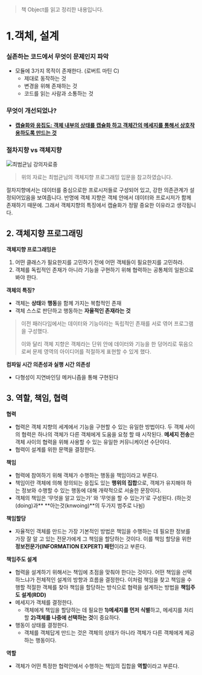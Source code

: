 >  책 Object를 읽고 정리한 내용입니다. 



# 1.객체, 설계 



### 실존하는 코드에서 무엇이 문제인지 파악

- 모듈에 3가지 목적이 존재한다. (로버트 마틴 C)
  - 제대로 동작하는 것
  - 변경을 위해 존재하는 것
  - 코드를 읽는 사람과 소통하는 것





### 무엇이 개선되었나? 

- **<u>캡슐화와 응집도: 객체 내부의 상태를 캡슐화 하고 객체간의 메세지를 통해서 상호작용하도록 만드는 것</u>** 



### 절차지향 vs 객체지향

![최범균님 강의자료중](/Users/andrew/Desktop/060713_0632_52.png)

> 위의 자료는 최범균님의 객체지향 프로그래밍 입문을 참고하였습니다. 

절차지향에서는 데이터를 중심으로한 프로시저들로 구성되어 있고, 강한 의존관계가 설정되어있음을 보여줍니다. 반명에 객체 지향은 객체 안에서 데이터와 프로시저가 함께 존재하기 때문에. 그래서 객체지향의 특징에서 캡슐화가 정말 중요한 이유라고 생각됩니다. 





## 2. 객체지향 프로그래밍

**객체지향 프로그래밍은**

1. 어떤 클래스가 필요한지를 고민하기 전에 어떤 객체들이 필요한지를 고민하라.
2. 객체를 독립적인 존재가 아니라 기능을 구현하기 위해 협력하는 공통체의 일원으로 봐야 한다.



**객체의 특징?**

- 객체는 **상태**와 **행동**을 함께 가지는 복합적인 존재
- 객체 스스로 판단하고 행동하는 **자율적인 존재라는 것**

> 이전 패러다임에서는 데이터와 기능이라는 독립적인 존재를 서로 엮어 프로그램을 구성했다. 
>
> 이와 달리 객체 지향은 객체라는 단위 안에 데이터와 기능을 한 덩어리로 묶음으로써 문제 영역의 아이디어를 적절하게 표현할 수 있게 했다. 



**컴파일 시간 의존성과 실행 시간 의존성**

- 다형성이 지연바인딩 메커니즘을 통해 구현된다



## 3. 역할, 책임, 협력

**협력**

- 협력은 객체 지향의 세계에서 기능을 구현할 수 있는 유일한 방법이다. 두 객체 사이의 협력은 하나의 객체가 다른 객체에게 도움을 요청 할 때 시작된다. **메세지 전송**은 객체 사이의 협력을 위해 사용할 수 있는 유일한 커뮤니케이션 수단이다.
- 협력이 설계를 위한 문맥을 결정한다. 



**책임**

- 협력에 참여하기 위해 객체가 수행하는 행동을 책임이라고 부른다. 
- 책임이란 객체에 의해 정의되는 응집도 있는 **행위의 집합**으로, 객체가 유지해야 하는 정보와 수행할 수 있는 행동에 대해 개략적으로 서술한 문장이다.
- 객체의 책임은 ‘무엇을 알고 있는가’ 와 ‘무엇을 할 수 있는가’로 구성된다. (하는것(doing)과** **아는것(knwoing)**의 두가지 범주로 나뉨) 



**책임할당**

- 자율적인 객체를 만드는 가장 기본적인 방법은 책임을 수행하는 데 필요한 정보를 가장 잘 알 고 있는 전문가에게 그 책임을 할당하는 것이다. 이를 책임 할당을 위한 **정보전문가(INFORMATION EXPERT) 패턴**이라고 부른다.



**책임주도 설계**

- 협력을 설계하기 위해서는 책임에 초점을 맞춰야 한다는 것이다. 어떤 책임을 선택하느냐가 전체적인 설계의 방향과 흐름을 결정한다. 이처럼 책임을 찾고 책임을 수행할 적절한 객체를 찾아 책임을 할당하는 방식으로 협력을 설계하는 방법을 **책임주도 설계(RDD)**
- 메세지가 객체를 결정한다.
  - 객체에게 책임을 할당하는 데 필요한 **1)메세지를 먼저 식별**하고, 메세지를 처리할 **2)객체를 나중에 선택하는 것**이 중요하다.
- 행동이 상태를 결정한다. 
  - 객체를 객체답게 만드는 것은 객체의 상태가 아니라 객체가 다른 객체에게 제공하는 행동이다. 



**역할**

- 객체가 어떤 특정한 협력안에서 수행하는 책임의 집합을 **역할**이라고 부른다. 

